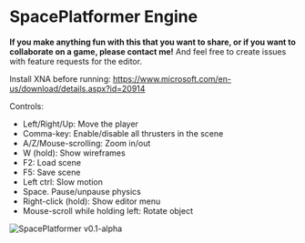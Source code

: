 # SpacePlatformer Engine

**If you make anything fun with this that you want to share, or if you want to collaborate on a game, please contact me!** And feel free to create issues with feature requests for the editor.

Install XNA before running: https://www.microsoft.com/en-us/download/details.aspx?id=20914

Controls:
- Left/Right/Up: Move the player
- Comma-key: Enable/disable all thrusters in the scene
- A/Z/Mouse-scrolling: Zoom in/out
- W (hold): Show wireframes
- F2: Load scene
- F5: Save scene
- Left ctrl: Slow motion
- Space. Pause/unpause physics
- Right-click (hold): Show editor menu
- Mouse-scroll while holding left: Rotate object

![SpacePlatformer v0.1-alpha](http://i.imgur.com/dFoYMeG.png)
